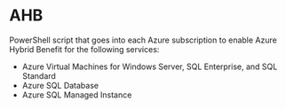 # AHB
PowerShell script that goes into each Azure subscription to enable Azure Hybrid Benefit for the following services:
- Azure Virtual Machines for Windows Server, SQL Enterprise, and SQL Standard
- Azure SQL Database
- Azure SQL Managed Instance